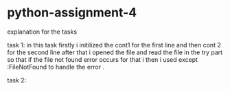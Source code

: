 # python-assignment-4

explanation for the tasks 

task 1:
in this task firstly i initilized the cont1 for the first line and then cont 2 for the second line after that i opened the file and read the file in the try part so that if the file not found error occurs for that i then i used except :FileNotFound to handle the error .

task 2:
